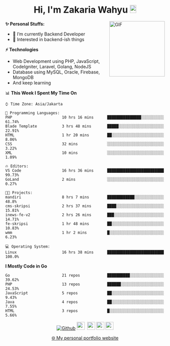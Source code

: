 <h1 align="center">Hi, I'm Zakaria Wahyu <img src="https://github.com/TheDudeThatCode/TheDudeThatCode/blob/master/Assets/Hi.gif" width="20px" height="25px"></h1>

<img align="right" alt="GIF" height="175px" src="https://www.nayakapratama.co.id/wp-content/uploads/2019/07/Website-Maintenance.gif" />

**✨ Personal Stuffs:**
- 🔭 I’m currently Backend Developer
- 🌱 Interested in backend-ish things

**⚡ Technologies**
- Web Development using PHP, JavaScript, CodeIgniter, Laravel, Golang, NodeJS
- Database using MySQL, Oracle, Firebase, MongoDB
- And keep learning

<!--START_SECTION:waka-->
📊 **This Week I Spent My Time On** 

```text
⌚︎ Time Zone: Asia/Jakarta

💬 Programming Languages: 
PHP                      10 hrs 16 mins      ███████████████░░░░░░░░░░   61.74% 
Blade Template           3 hrs 48 mins       █████░░░░░░░░░░░░░░░░░░░░   22.91% 
HTML                     1 hr 20 mins        ██░░░░░░░░░░░░░░░░░░░░░░░   8.06% 
CSS                      32 mins             ░░░░░░░░░░░░░░░░░░░░░░░░░   3.22% 
XML                      10 mins             ░░░░░░░░░░░░░░░░░░░░░░░░░   1.09%

🔥 Editors: 
VS Code                  16 hrs 36 mins      █████████████████████████   99.73% 
GoLand                   2 mins              ░░░░░░░░░░░░░░░░░░░░░░░░░   0.27%

🐱‍💻 Projects: 
mandiri                  8 hrs 7 mins        ████████████░░░░░░░░░░░░░   48.8% 
cms-skripsi              2 hrs 37 mins       ████░░░░░░░░░░░░░░░░░░░░░   15.81% 
inews-fe-v2              2 hrs 26 mins       ███░░░░░░░░░░░░░░░░░░░░░░   14.71% 
fe-skripsi               1 hr 48 mins        ██░░░░░░░░░░░░░░░░░░░░░░░   10.83% 
wmm                      1 hr 2 mins         █░░░░░░░░░░░░░░░░░░░░░░░░   6.23%

💻 Operating System: 
Linux                    16 hrs 38 mins      █████████████████████████   100.0%

```

**I Mostly Code in Go** 

```text
Go                       21 repos            ██████████░░░░░░░░░░░░░░░   39.62% 
PHP                      13 repos            ██████░░░░░░░░░░░░░░░░░░░   24.53% 
JavaScript               5 repos             ██░░░░░░░░░░░░░░░░░░░░░░░   9.43% 
Java                     4 repos             ██░░░░░░░░░░░░░░░░░░░░░░░   7.55% 
HTML                     3 repos             █░░░░░░░░░░░░░░░░░░░░░░░░   5.66%

```



<!--END_SECTION:waka-->

<p align="center">
<a href="https://github.com/zakariawahyu" target="_blank"><img alt="Github" src="https://img.shields.io/badge/GitHub-%2312100E.svg?&style=for-the-badge&logo=Github&logoColor=white" /></a>
<a href="https://www.twitter.com/_zakariawahyu"><img src="https://img.shields.io/badge/twitter-%231DA1F2.svg?&style=for-the-badge&logo=twitter&logoColor=white" height=25></a> 
<a href="https://www.linkedin.com/in/zakariawahyu"><img src="https://img.shields.io/badge/linkedin-%230077B5.svg?&style=for-the-badge&logo=linkedin&logoColor=white" height=25></a> 
<a href="https://www.instagram.com/_zakariawahyu"><img src="https://img.shields.io/badge/instagram-%23E4405F.svg?&style=for-the-badge&logo=instagram&logoColor=white" height=25></a>
<a href="https://medium.com/@zakariawahyu"><img src="https://img.shields.io/badge/Medium-12100E?style=for-the-badge&logo=medium&logoColor=white" height=25></a>
</p>
<p align="center"><a href="https://www.zakariawahyu.com" target="_blank">🌐 My personal portfolio website</a></p>
